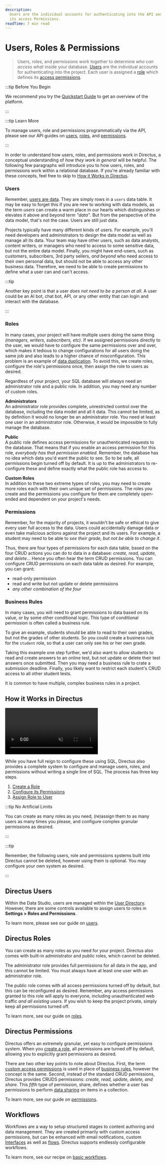 ```yaml
---
description:
  Users are the individual accounts for authenticating into the API and App. Each user belongs to a Role which defines
  its access Permissions.
readTime: 7 min read
---
```


# Users, Roles & Permissions

> Users, roles, and permissions work together to determine _who can access what_ inside your database.
> [Users](/getting-started/glossary#users) are the individual accounts for authenticating into the project. Each user is
> assigned a [role](/getting-started/glossary#roles) which defines its
> [access permissions](/getting-started/glossary#permissions).

:::tip Before You Begin

We recommend you try the [Quickstart Guide](/getting-started/quickstart.md) to get an overview of the platform.

:::

:::tip Learn More

To manage users, role and permissions programmatically via the API, please see our API guides on
[users](/reference/system/users.md), [roles](/reference/system/roles.md), and
[permissions](/reference/system/permissions.md).

:::

In order to understand how users, roles, and permissions work in Directus, a conceptual understanding of _how they work
in general_ will be helpful. The following few paragraphs will introduce you to how users, roles, and permissions work
within a relational database. If you're already familiar with these concepts, feel free to skip to
[How it Works in Directus](#how-it-works-in-directus).

### Users

Remember, [users are data](/reference/system/users.md). They are simply rows in a `users` data table. It may be easy to
forget this if you are new to working with data models, as the term _users_ can create a warm place in our hearts which
distinguishes or elevates it above and beyond term _"data"_. But from the perspective of the data model, that's not the
case. Users are still just data.

Projects typically have many different kinds of users. For example, you'll need developers and administrators to design
the data model as well as manage all its data. Your team may have other users, such as data analysts, content writers,
or managers who need to access to some sensitive data, but not the entire data model. Finally, you might have end-users,
such as customers, subscribers, 3rd party sellers, _and beyond_ who need access to their own personal data, but should
not be able to access any other business data. Therefore, we need to be able to create permissions to define what a user
can and can't access.

:::tip

Another key point is that a user _does not need to be a person at all_. A user could be an AI bot, chat bot, API, or any
other entity that can login and interact with the database.

:::

### Roles

In many cases, your project will have multiple users doing the same thing _(managers, writers, subscribers, etc)_. If we
assigned permissions directly to the user, we would have to configure the same permissions over and over, which makes it
tedious to change configurations for all users doing the same job and also leads to a higher chance of misconfiguration.
This problem is an example of [data duplication](/configuration/data-model.md#avoid-data-duplication). To avoid this, we
create roles, configure the role's permissions once, then assign the role to users as desired.

Regardless of your project, your SQL database will _always_ need an administrator role and a public role. In addition,
you may need any number of custom roles.

**Administrators**\
An administrator role provides complete, unrestricted control over the database, including the data model and all it data.
This cannot be limited, as by definition it would no longer be an administrator role. You need at least one user in an administrator
role. Otherwise, it would be impossible to fully manage the database.

**Public**\
A public role defines access permissions for unauthenticated requests to the database. That means that if you enable an access
permission for this role, _everybody has that permission enabled_. Remember, the database has no idea which data you'd want
the public to see. So to be safe, all permissions begin turned off by default. It is up to the administrators to re-configure
these and define exactly what the public role has access to.

**Custom Roles**\
In addition to these two extreme types of roles, you may need to create more roles each with their own unique set of permissions.
The roles you create and the permissions you configure for them are completely open-ended and dependent on your project's
needs.

### Permissions

Remember, for the majority of projects, it wouldn't be safe or ethical to give every user full access to the data. Users
could accidentally damage data or even take malicious actions against the project and its users. For example, a student
may need to be able to _see their grade, but not be able to change it_.

Thus, there are four types of permissions for each data table, based on the four CRUD actions you can do to data in a
database: _create, read, update, and delete_... Hence you often hear the term CRUD permissions. You can configure CRUD
permissions on each data table as desired. For example, you can grant:

- read-only permission
- read and write but not update or delete permissions
- _any other combination of the four_

### Business Rules

In many cases, you will need to grant permissions to data based on its value, or by some other conditional logic. This
type of conditional permission is often called a business rule.

To give an example, students should be able to read to their own grades, but not the grades of other students. So you
could create a business rule for the `student` role, so that a user can only see his or her own grade.

Taking this example one step further, we'd also want to allow students to read and create answers to an online test, but
not update or delete their test answers once submitted. Then you may need a business rule to crate a submission
deadline. Finally, you likely want to restrict each student's CRUD access to all other student tests.

It is common to have multiple, complex business rules in a project.

## How it Works in Directus

<video title="How Users, Roles, & Permissions Work" autoplay playsinline muted loop controls>
	<source src="https://cdn.directus.io/docs/v9/configuration/users-roles-permissions/users-roles-permissions-20220909/how-users-roles-and-permissions-work-20220909A.mp4" type="video/mp4" />
</video>

While you have full reign to configure these using SQL, Directus also provides a complete system to configure and manage
users, roles, and permissions without writing a single line of SQL. The process has three key steps.

1. [Create a Role](/configuration/users-roles-permissions/roles.md#create-a-role)
2. [Configure its Permissions](/configuration/users-roles-permissions/permissions.md#configure-role-permissions)
3. [Assign Role to User](/configuration/users-roles-permissions/roles.md#assign-role-to-user)

:::tip No Artificial Limits

You can create as many roles as you need, (re)assign them to as many users as many times you please, and configure
complex granular permissions as desired.

:::

:::tip

Remember, the following users, role and permissions systems built into Directus cannot be deleted, however using them is
optional. You may configure your own system as desired.

:::

## Directus Users

Within the Data Studio, users are managed within the [User Directory](/app/user-directory.md). However, there are some
controls available to assign users to roles in **Settings > Roles and Permissions**.

To learn more, please see our guide on [users](/configuration/users-roles-permissions/users.md).

## Directus Roles

You can create as many roles as you need for your project. Directus also comes with built-in administrator and public
roles, which cannot be deleted.

The administrator role provides full permissions for all data in the app, and this cannot be limited. You must always
have at least one user with an administrator role.

The public role comes with all access permissions turned off by default, but this can be reconfigured as desired.
Remember, any access permissions granted to this role will apply to everyone, including unauthenticated web traffic _and
all existing users_. If you wish to keep the project private, simply keep all permissions turned off.

To learn more, see our guide on [roles](/configuration/users-roles-permissions/roles.md).

## Directus Permissions

Directus offers an extremely granular, yet easy to configure permissions system. When you
[create a role](#create-a-role), all permissions are turned off by default, allowing you to explicitly grant permissions
as desired.

There are two other key points to note about Directus. First, the term
[custom access permissions](/configuration/users-roles-permissions/permissions.md#configure-custom-permissions) is used
in place of [business rules](#business-rules), however the concept is the same. Second, instead of the standard CRUD
permissions, Directus provides CRUDS permissions: _create, read, update, delete, and share_. This _fifth_ type of
permission, share, defines whether a user has permissions to perform [data sharing](/app/content/shares.md) on items in
a collection.

To learn more, see our guide on [permissions](/configuration/users-roles-permissions/permissions.md).

## Workflows

Workflows are a way to setup structured stages to content authoring and data management. They are created primarily with
custom access permissions, but can be enhanced with email notifications, custom [Interfaces](/extensions/interfaces.md)
as well as [flows](/configuration/flows.md). Directus supports endlessly configurable workflows.

To learn more, see our recipe on [basic workflows](/cookbook/permissions/basic-workflows.md).
